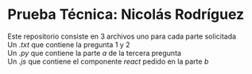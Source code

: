 # Prueba Técnica: Nicolás Rodríguez
Este repositorio consiste en 3 archivos uno para cada parte solicitada  
Un _.txt_ que contiene la pregunta 1 y 2  
Un _.py_ que contiene la parte *a* de la tercera pregunta  
Un _.js_ que contiene el componente *react* pedido en la parte *b*

